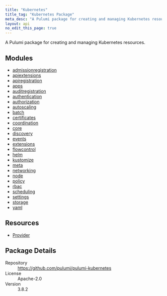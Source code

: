 ```yaml
---
title: "Kubernetes"
title_tag: "Kubernetes Package"
meta_desc: "A Pulumi package for creating and managing Kubernetes resources."
layout: api
no_edit_this_page: true
---
```


<!-- WARNING: this file was generated by Pulumi Docs Generator. -->
<!-- Do not edit by hand unless you're certain you know what you are doing! -->

A Pulumi package for creating and managing Kubernetes resources.

<h2 id="modules">Modules</h2>
<ul class="api">
    <li><a href="admissionregistration/" title="admissionregistration"><span class="api-symbol api-symbol--module"></span>admissionregistration</a></li>
    <li><a href="apiextensions/" title="apiextensions"><span class="api-symbol api-symbol--module"></span>apiextensions</a></li>
    <li><a href="apiregistration/" title="apiregistration"><span class="api-symbol api-symbol--module"></span>apiregistration</a></li>
    <li><a href="apps/" title="apps"><span class="api-symbol api-symbol--module"></span>apps</a></li>
    <li><a href="auditregistration/" title="auditregistration"><span class="api-symbol api-symbol--module"></span>auditregistration</a></li>
    <li><a href="authentication/" title="authentication"><span class="api-symbol api-symbol--module"></span>authentication</a></li>
    <li><a href="authorization/" title="authorization"><span class="api-symbol api-symbol--module"></span>authorization</a></li>
    <li><a href="autoscaling/" title="autoscaling"><span class="api-symbol api-symbol--module"></span>autoscaling</a></li>
    <li><a href="batch/" title="batch"><span class="api-symbol api-symbol--module"></span>batch</a></li>
    <li><a href="certificates/" title="certificates"><span class="api-symbol api-symbol--module"></span>certificates</a></li>
    <li><a href="coordination/" title="coordination"><span class="api-symbol api-symbol--module"></span>coordination</a></li>
    <li><a href="core/" title="core"><span class="api-symbol api-symbol--module"></span>core</a></li>
    <li><a href="discovery/" title="discovery"><span class="api-symbol api-symbol--module"></span>discovery</a></li>
    <li><a href="events/" title="events"><span class="api-symbol api-symbol--module"></span>events</a></li>
    <li><a href="extensions/" title="extensions"><span class="api-symbol api-symbol--module"></span>extensions</a></li>
    <li><a href="flowcontrol/" title="flowcontrol"><span class="api-symbol api-symbol--module"></span>flowcontrol</a></li>
    <li><a href="helm/" title="helm"><span class="api-symbol api-symbol--module"></span>helm</a></li>
    <li><a href="kustomize/" title="kustomize"><span class="api-symbol api-symbol--module"></span>kustomize</a></li>
    <li><a href="meta/" title="meta"><span class="api-symbol api-symbol--module"></span>meta</a></li>
    <li><a href="networking/" title="networking"><span class="api-symbol api-symbol--module"></span>networking</a></li>
    <li><a href="node/" title="node"><span class="api-symbol api-symbol--module"></span>node</a></li>
    <li><a href="policy/" title="policy"><span class="api-symbol api-symbol--module"></span>policy</a></li>
    <li><a href="rbac/" title="rbac"><span class="api-symbol api-symbol--module"></span>rbac</a></li>
    <li><a href="scheduling/" title="scheduling"><span class="api-symbol api-symbol--module"></span>scheduling</a></li>
    <li><a href="settings/" title="settings"><span class="api-symbol api-symbol--module"></span>settings</a></li>
    <li><a href="storage/" title="storage"><span class="api-symbol api-symbol--module"></span>storage</a></li>
    <li><a href="yaml/" title="yaml"><span class="api-symbol api-symbol--module"></span>yaml</a></li>
</ul>

<h2 id="resources">Resources</h2>
<ul class="api">
    <li><a href="provider" title="Provider"><span class="api-symbol api-symbol--resource"></span>Provider</a></li>
</ul>

<h2 id="package-details">Package Details</h2>
<dl class="package-details">
	<dt>Repository</dt>
	<dd><a href="https://github.com/pulumi/pulumi-kubernetes">https://github.com/pulumi/pulumi-kubernetes</a></dd>
	<dt>License</dt>
	<dd>Apache-2.0</dd>
	<dt>Version</dt>
	<dd>3.8.2</dd>
</dl>

